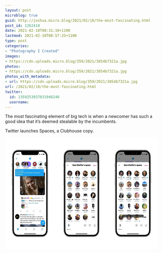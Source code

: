 ```yaml
---
layout: post
microblog: true
guid: http://joshua.micro.blog/2021/02/10/the-most-fascinating.html
post_id: 1262410
date: 2021-02-10T08:31:10+1100
lastmod: 2021-02-10T08:57:25+1100
type: post
categories:
- "Photography I Created"
images:
- https://cdn.uploads.micro.blog/359/2021/3854b7321a.jpg
photos:
- https://cdn.uploads.micro.blog/359/2021/3854b7321a.jpg
photos_with_metadata:
- url: https://cdn.uploads.micro.blog/359/2021/3854b7321a.jpg
url: /2021/02/10/the-most-fascinating.html
twitter:
  id: 1359253937031946240
  username: 
---
```

The most fascinating element of big tech is when a newcomer has such a good idea that it’s deemed stealable by the incumbents.

Twitter launches Spaces, a Clubhouse copy.

<img src="uploads/2021/3854b7321a.jpg" width="600" height="369" alt="" />
